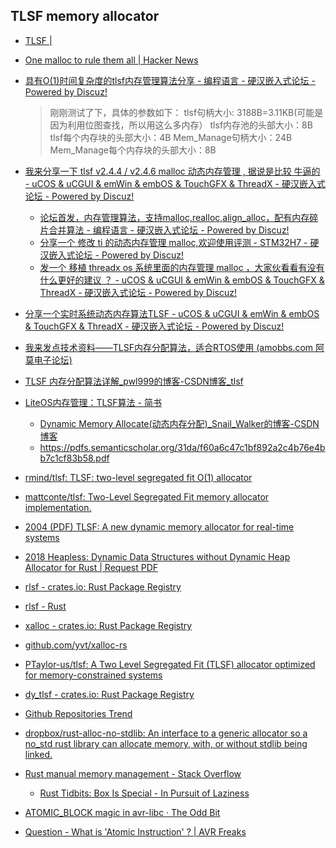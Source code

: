 ## TLSF memory allocator
* [TLSF | <none>](http://www.gii.upv.es/tlsf/)
* [One malloc to rule them all | Hacker News](https://news.ycombinator.com/item?id=603372)
* [具有O(1)时间复杂度的tlsf内存管理算法分享 - 编程语言 - 硬汉嵌入式论坛 - Powered by Discuz!](https://www.rtosfans.com/forum.php?mod=viewthread&tid=111021&highlight=TLSF)
  > 刚刚测试了下，具体的参数如下：
  > tlsf句柄大小:  3188B=3.11KB(可能是因为利用位图查找，所以用这么多内存）
  > tlsf内存池的头部大小：8B
  > tlsf每个内存块的头部大小：4B
  > Mem_Manage句柄大小：24B
  > Mem_Manage每个内存块的头部大小：8B
* [我来分享一下 tlsf v2.4.4 / v2.4.6 malloc 动态内存管理 , 据说是比较 牛逼的 - uCOS & uCGUI & emWin & embOS & TouchGFX & ThreadX - 硬汉嵌入式论坛 - Powered by Discuz!](https://www.rtosfans.com/forum.php?mod=viewthread&tid=108293&highlight=TLSF)
  * [论坛首发，内存管理算法，支持malloc,realloc,align_alloc，配有内存碎片合并算法 - 编程语言 - 硬汉嵌入式论坛 - Powered by Discuz!](https://www.armbbs.cn/forum.php?mod=viewthread&tid=108321&highlight=%CA%D7%B7%A2)
  * [分享一个 修改 ti 的动态内存管理 malloc,欢迎使用评测 - STM32H7 - 硬汉嵌入式论坛 - Powered by Discuz!](https://www.armbbs.cn/forum.php?mod=viewthread&tid=105867&extra=)
  * [发一个 移植 threadx os 系统里面的内存管理 malloc ，大家伙看看有没有什么更好的建议 ？ - uCOS & uCGUI & emWin & embOS & TouchGFX & ThreadX - 硬汉嵌入式论坛 - Powered by Discuz!](https://www.armbbs.cn/forum.php?mod=viewthread&tid=101005&extra=)
* [分享一个实时系统动态内存算法TLSF - uCOS & uCGUI & emWin & embOS & TouchGFX & ThreadX - 硬汉嵌入式论坛 - Powered by Discuz!](https://www.rtosfans.com/forum.php?mod=viewthread&tid=91606&highlight=TLSF)

* [我来发点技术资料——TLSF内存分配算法，适合RTOS使用 (amobbs.com 阿莫电子论坛)](https://www.amobbs.com/forum.php?mod=viewthread&tid=5544900)
* [TLSF 内存分配算法详解_pwl999的博客-CSDN博客_tlsf](https://blog.csdn.net/pwl999/article/details/118253758)
* [LiteOS内存管理：TLSF算法 - 简书](https://www.jianshu.com/p/01743e834432)
  * [Dynamic Memory Allocate(动态内存分配)_Snail_Walker的博客-CSDN博客](https://blog.csdn.net/c602273091/article/details/53576494)
  * https://pdfs.semanticscholar.org/31da/f60a6c47c1bf892a2c4b76e4bb7c1cf83b58.pdf
* [rmind/tlsf: TLSF: two-level segregated fit O(1) allocator](https://github.com/rmind/tlsf)
* [mattconte/tlsf: Two-Level Segregated Fit memory allocator implementation.](https://github.com/mattconte/tlsf)

* [2004 (PDF) TLSF: A new dynamic memory allocator for real-time systems](https://www.researchgate.net/publication/4080369_TLSF_A_new_dynamic_memory_allocator_for_real-time_systems)

* [2018 Heapless: Dynamic Data Structures without Dynamic Heap Allocator for Rust | Request PDF](https://www.researchgate.net/publication/345599409_Heapless_Dynamic_Data_Structures_without_Dynamic_Heap_Allocator_for_Rust)

* [rlsf - crates.io: Rust Package Registry](https://crates.io/crates/rlsf)

* [rlsf - Rust](https://docs.rs/rlsf/0.1.2/rlsf/)

* [xalloc - crates.io: Rust Package Registry](https://crates.io/crates/xalloc)

* [github.com/yvt/xalloc-rs](https://crates.io/crates/xalloc)

* [PTaylor-us/tlsf: A Two Level Segregated Fit (TLSF) allocator optimized for memory-constrained systems](https://github.com/PTaylor-us/tlsf)

* [dy_tlsf - crates.io: Rust Package Registry](https://crates.io/crates/dy_tlsf)

* [Github Repositories Trend](https://github.oldjpg.com/)


* [dropbox/rust-alloc-no-stdlib: An interface to a generic allocator so a no_std rust library can allocate memory, with, or without stdlib being linked.](https://github.com/dropbox/rust-alloc-no-stdlib)

* [Rust manual memory management - Stack Overflow](https://stackoverflow.com/questions/48485454/rust-manual-memory-management)
  * [Rust Tidbits: Box Is Special - In Pursuit of Laziness](https://manishearth.github.io/blog/2017/01/10/rust-tidbits-box-is-special/)

* [ATOMIC_BLOCK magic in avr-libc · The Odd Bit](http://blog.oddbit.com/post/2019-02-01-atomicblock-magic-in-avrlibc/)
* [Question - What is 'Atomic Instruction' ? | AVR Freaks](https://www.avrfreaks.net/forum/question-what-atomic-instruction)


  